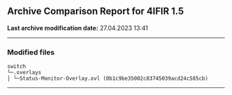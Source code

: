 <h2>Archive Comparison Report for <b>4IFIR 1.5</b></h2><b>Last archive modification date:</b> 27.04.2023 13:41<hr>

<h3>Modified files</h3>
<code>switch
└─.overlays
│ └─Status-Monitor-Overlay.ovl (0b1c9be35002c83745039acd24c585cb)
</code>
<hr>

